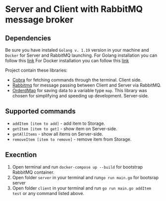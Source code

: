 # Server and Client with RabbitMQ message broker
## Dependencies
Be sure you have instaled `Golang v. 1.19` version in your machine and `Docker` for Server and RabbitMQ launching.
For Golang installation you can follow this [link](https://go.dev/doc/install)
For Docker installation you can follow this [link](https://docs.docker.com/get-docker/)

Project contain these libraries:
- [Cobra](https://github.com/spf13/cobra) for fetching commands through the terminal. Client side.
- [Rabbitmq](https://github.com/rabbitmq/amqp091-go) for message passing between Client and Server via RabbitMQ.
- [OrderdMap](https://github.com/elliotchance/orderedmap) for saving data to a variable type `map`. This library was chosen for simplifying and speeding up development. Server-side.

## Supported commands
- `addItem [item to add]` - add item to Storage.
- `getItem [item to get]` - show item on Server-side.
- `getAllItems` - show all items on Server-side.
- `removeItem [item to remove]` - remove item from Storage.

## Execntion
1. Open terminal and run `docker-compose up --build` for bootstrap RabbitMQ container.
2. Open folder `server` in your terminal and run`go run main.go` for bootsrap server
3. Open folder `client` in your terminal and run `go run main.go addItem test` or any command listed above.


